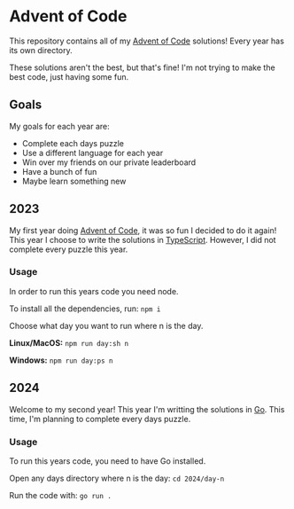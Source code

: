 # Advent of Code

This repository contains all of my [Advent of Code](https://adventofcode.com) solutions! Every year has its own directory.

These solutions aren't the best, but that's fine! I'm not trying to make the best code, just having some fun.

## Goals

My goals for each year are:

- Complete each days puzzle
- Use a different language for each year
- Win over my friends on our private leaderboard
- Have a bunch of fun
- Maybe learn something new

## 2023

My first year doing [Advent of Code](https://adventofcode.com), it was so fun I decided to do it again! This year I choose to write the solutions in [TypeScript](https://www.typescriptlang.org/). However, I did not complete every puzzle this year.

### Usage

In order to run this years code you need node.

To install all the dependencies, run: `npm i`

Choose what day you want to run where n is the day.

**Linux/MacOS:** `npm run day:sh n`

**Windows:** `npm run day:ps n`

## 2024

Welcome to my second year! This year I'm writting the solutions in [Go](https://go.dev/). This time, I'm planning to complete every days puzzle.

### Usage

To run this years code, you need to have Go installed. 

Open any days directory where n is the day: `cd 2024/day-n`

Run the code with: `go run .`